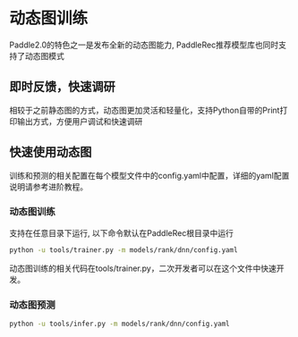 # 动态图训练

Paddle2.0的特色之一是发布全新的动态图能力, PaddleRec推荐模型库也同时支持了动态图模式

## 即时反馈，快速调研

相较于之前静态图的方式，动态图更加灵活和轻量化，支持Python自带的Print打印输出方式，方便用户调试和快速调研

## 快速使用动态图

训练和预测的相关配置在每个模型文件中的config.yaml中配置，详细的yaml配置说明请参考进阶教程。

### 动态图训练

支持在任意目录下运行, 以下命令默认在PaddleRec根目录中运行

```bash
python -u tools/trainer.py -m models/rank/dnn/config.yaml
```
动态图训练的相关代码在tools/trainer.py，二次开发者可以在这个文件中快速开发。

### 动态图预测

```bash
python -u tools/infer.py -m models/rank/dnn/config.yaml
```
